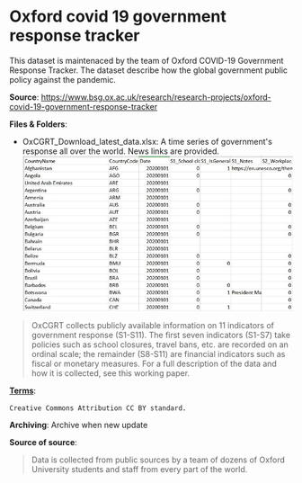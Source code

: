 # Oxford covid 19 government response tracker
This dataset is maintenaced by the team of Oxford COVID-19 Government Response Tracker. The dataset describe how the global government public policy against the pandemic.

__Source__: https://www.bsg.ox.ac.uk/research/research-projects/oxford-covid-19-government-response-tracker

__Files & Folders__: 

* OxCGRT_Download_latest_data.xlsx: A time series of government's response all over the world. News links are provided.
![OxCGRT_Download_latest_data](img/OxCGRT_Download_latest_data.jpg)

> OxCGRT collects publicly available information on 11 indicators of government response (S1-S11). The first seven indicators (S1-S7) take policies such as school closures, travel bans, etc. are recorded on an ordinal scale; the remainder (S8-S11) are financial indicators such as fiscal or monetary measures. For a full description of the data and how it is collected, see this working paper.

[__Terms__](https://creativecommons.org/licenses/by/4.0/): 
```
Creative Commons Attribution CC BY standard.
```

__Archiving__:
Archive when new update

__Source of source__:
> Data is collected from public sources by a team of dozens of Oxford University students and staff from every part of the world.